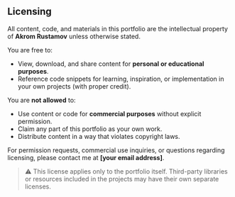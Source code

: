 ## Licensing

All content, code, and materials in this portfolio are the intellectual property of **Akrom Rustamov** unless otherwise stated.  

You are free to:

- View, download, and share content for **personal or educational purposes**.
- Reference code snippets for learning, inspiration, or implementation in your own projects (with proper credit).

You are **not allowed** to:

- Use content or code for **commercial purposes** without explicit permission.
- Claim any part of this portfolio as your own work.
- Distribute content in a way that violates copyright laws.

For permission requests, commercial use inquiries, or questions regarding licensing, please contact me at **[your email address]**.

> ⚠️ This license applies only to the portfolio itself. Third-party libraries or resources included in the projects may have their own separate licenses.
